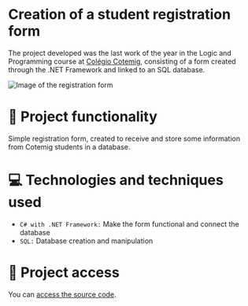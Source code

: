 # Creation of a student registration form

The project developed was the last work of the year in the Logic and Programming course at [Colégio Cotemig](https://www.cotemig.com.br/), consisting of a form created through the .NET Framework and linked to an SQL database.

![Image of the registration form](https://user-images.githubusercontent.com/96635074/205149428-84593829-7b32-45b3-a85a-a391cf26d315.png)

# 🔨 Project functionality
Simple registration form, created to receive and store some information from Cotemig students in a database.

# 💻 Technologies and techniques used 
* `C# with .NET Framework:` Make the form functional and connect the database
* `SQL:` Database creation and manipulation

# 📁 Project access
You can [access the source code](https://github.com/ArturColen/StudentRegistration).